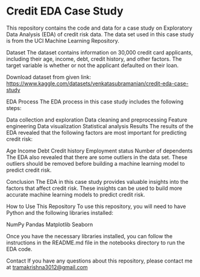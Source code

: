 # Credit EDA Case Study
This repository contains the code and data for a case study on Exploratory Data Analysis (EDA) of credit risk data. The data set used in this case study is from the UCI Machine Learning Repository.

Dataset
The dataset contains information on 30,000 credit card applicants, including their age, income, debt, credit history, and other factors. The target variable is whether or not the applicant defaulted on their loan.

Download dataset from given link: https://www.kaggle.com/datasets/venkatasubramanian/credit-eda-case-study

EDA Process
The EDA process in this case study includes the following steps:

Data collection and exploration
Data cleaning and preprocessing
Feature engineering
Data visualization
Statistical analysis
Results
The results of the EDA revealed that the following factors are most important for predicting credit risk:

Age
Income
Debt
Credit history
Employment status
Number of dependents
The EDA also revealed that there are some outliers in the data set. These outliers should be removed before building a machine learning model to predict credit risk.

Conclusion
The EDA in this case study provides valuable insights into the factors that affect credit risk. These insights can be used to build more accurate machine learning models to predict credit risk.

How to Use This Repository
To use this repository, you will need to have Python and the following libraries installed:

NumPy
Pandas
Matplotlib
Seaborn

Once you have the necessary libraries installed, you can follow the instructions in the README.md file in the notebooks directory to run the EDA code.

Contact
If you have any questions about this repository, please contact me at tramakrishna3012@gmail.com
